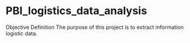 # PBI_logistics_data_analysis
 Objective Definition The purpose of this project is to extract information logistic data.
